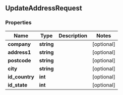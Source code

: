 ## UpdateAddressRequest

### Properties
Name | Type | Description | Notes
------------ | ------------- | ------------- | -------------
**company** | **string** |  | [optional] 
**address1** | **string** |  | [optional] 
**postcode** | **string** |  | [optional] 
**city** | **string** |  | [optional] 
**id_country** | **int** |  | [optional] 
**id_state** | **int** |  | [optional] 


